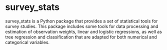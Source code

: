 # survey_stats
survey_stats is a Python package that provides a set of statistical tools for survey studies. This package includes some tools for data processing and estimation of observation weights, linear and logistic regressions, as well as tree regression and classification that are adapted for both numerical and categorical variables.
